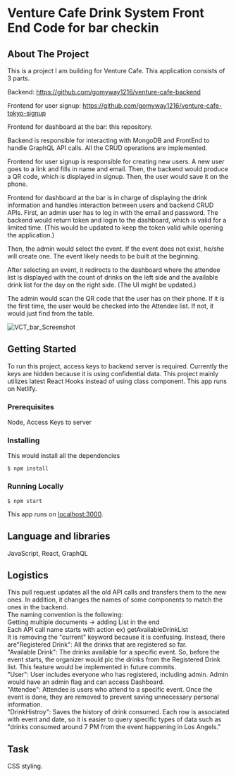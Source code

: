 # Venture Cafe Drink System Front End Code for bar checkin

## About The Project
This is a project I am building for Venture Cafe. This application consists of 3 parts. 

Backend: 
https://github.com/gomyway1216/venture-cafe-backend

Frontend for user signup:
https://github.com/gomyway1216/venture-cafe-tokyo-signup

Frontend for dashboard at the bar:
this repository.

Backend is responsible for interacting with MongoDB and FrontEnd to handle GraphQL API calls. All the CRUD operations are implemented. 

Frontend for user signup is responsible for creating new users. A new user goes to a link and fills in name and email. Then, the backend would produce a QR code, which is displayed in signup. Then, the user would save it on the phone.

Frontend for dashboard at the bar is in charge of displaying the drink information and handles interaction between users and backend CRUD APIs. First, an admin user has to log in with the email and password. The backend would return token and login to the dashboard, which is valid for a limited time. (This would be updated to keep the token valid while opening the application.)

Then, the admin would select the event. If the event does not exist, he/she will create one. The event likely needs to be built at the beginning.

After selecting an event, it redirects to the dashboard where the attendee list is displayed with the count of drinks on the left side and the available drink list for the day on the right side. (The UI might be updated.)

The admin would scan the QR code that the user has on their phone. If it is the first time, the user would be checked into the Attendee list. If not, it would just find from the table. 

![VCT_bar_Screenshot](https://user-images.githubusercontent.com/32227575/75651666-ae398180-5c1e-11ea-8479-e8ca9cb93120.png)

## Getting Started
To run this project, access keys to backend server is required. Currently the keys are hidden because it is using confidential data. This project mainly utilizes latest React Hooks instead of using class component.
This app runs on Netlify.


### Prerequisites
Node, Access Keys to server

### Installing
This would install all the dependencies
```
$ npm install
```

### Running Locally
```
$ npm start
```
This app runs on [localhost:3000](http://localhost:3000/).


## Language and libraries
JavaScript, React, GraphQL

## Logistics
This pull request updates all the old API calls and transfers them to the new ones. In addition, it changes the names of some components to match the ones in the backend.
<br />
The naming convention is the following:
<br />
Getting multiple documents -> adding List in the end
<br />
Each API call name starts with action ex) getAvailableDrinkList
<br />
It is removing the "current" keyword because it is confusing. Instead, there are"Registered Drink": All the drinks that are registered so far.
<br />
"Available Drink": The drinks available for a specific event. So, before the event starts, the organizer would pic the drinks from the Registered Drink list. This feature would be implemented in future commits.
<br />
"User": User includes everyone who has registered, including admin. Admin would have an admin flag and can access Dashboard.
<br />
"Attendee": Attendee is users who attend to a specific event. Once the event is done, they are removed to prevent saving unnecessary personal information. 
<br />
"DrinkHistroy": Saves the history of drink consumed. Each row is associated with event and date, so it is easier to query specific types of data such as "drinks consumed around 7 PM from the event happening in Los Angels." 
<br />

## Task
CSS styling.

